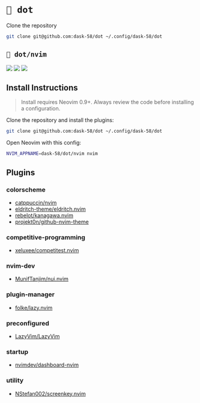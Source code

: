 # `📁 dot`

Clone the repository

```sh
git clone git@github.com:dask-58/dot ~/.config/dask-58/dot
```

## `📁 dot/nvim`

<a href="https://dotfyle.com/dask-58/dot-nvim"><img src="https://dotfyle.com/dask-58/dot-nvim/badges/plugins?style=flat" /></a>
<a href="https://dotfyle.com/dask-58/dot-nvim"><img src="https://dotfyle.com/dask-58/dot-nvim/badges/leaderkey?style=flat" /></a>
<a href="https://dotfyle.com/dask-58/dot-nvim"><img src="https://dotfyle.com/dask-58/dot-nvim/badges/plugin-manager?style=flat" /></a>


## Install Instructions

 > Install requires Neovim 0.9+. Always review the code before installing a configuration.

Clone the repository and install the plugins:

```sh
git clone git@github.com:dask-58/dot ~/.config/dask-58/dot
```

Open Neovim with this config:

```sh
NVIM_APPNAME=dask-58/dot/nvim nvim
```

## Plugins

### colorscheme

+ [catppuccin/nvim](https://dotfyle.com/plugins/catppuccin/nvim)
+ [eldritch-theme/eldritch.nvim](https://dotfyle.com/plugins/eldritch-theme/eldritch.nvim)
+ [rebelot/kanagawa.nvim](https://dotfyle.com/plugins/rebelot/kanagawa.nvim)
+ [projekt0n/github-nvim-theme](https://dotfyle.com/plugins/projekt0n/github-nvim-theme)
### competitive-programming

+ [xeluxee/competitest.nvim](https://dotfyle.com/plugins/xeluxee/competitest.nvim)
### nvim-dev

+ [MunifTanjim/nui.nvim](https://dotfyle.com/plugins/MunifTanjim/nui.nvim)
### plugin-manager

+ [folke/lazy.nvim](https://dotfyle.com/plugins/folke/lazy.nvim)
### preconfigured

+ [LazyVim/LazyVim](https://dotfyle.com/plugins/LazyVim/LazyVim)
### startup

+ [nvimdev/dashboard-nvim](https://dotfyle.com/plugins/nvimdev/dashboard-nvim)
### utility

+ [NStefan002/screenkey.nvim](https://dotfyle.com/plugins/NStefan002/screenkey.nvim)
